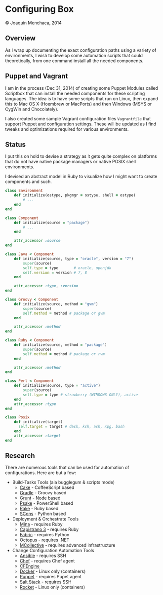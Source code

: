 # Configuring Box

© Joaquin Menchaca, 2014

## Overview

As I wrap up documenting the exact configuration paths using a variety of environments, I wish to develop some automation scripts that could theoretically, from one command install all the needed components.

## Puppet and Vagrant

I am in the process (Dec 31, 2014) of creating some Puppet Modules called Scriptbox that can install the needed components for these scripting languages.  The idea is to have some scripts that run on Linux, then expand this to Mac OS X (Hoembrew or MacPorts) and then Windows (MSYS or CygWin and Chocolately).

I also created some sample Vagrant configuration files `Vagrantfile` that support Puppet and configuration settings.  These will be updated as I find tweaks and optimizations required for various environments.

## Status

I put this on hold to devise a strategy as it gets quite complex on platforms that do not have native package managers or native POSIX shell environments.

I devised an abstract model in Ruby to visualize how I might want to create components and such.

```Ruby
class Environment
    def initialize(ostype, pkgmgr = ostype, shell = ostype)
        # ...
    end
end

class Component
    def initialize(source = "package") 
        # ...
    end

    attr_accessor :source
end

class Java < Component
    def initialize(source, type = "oracle", version = "7")
        super(source)
        self.type = type       # oracle, openjdk
        self.version = version # 7, 8
    end

    attr_accessor :type, :version
end

class Groovy < Component
    def initialize(source, method = "gvm")
        super(source)
        self.method = method # package or gvm
    end

    attr_accessor :method
end

class Ruby < Component
    def initialize(source, method = "package")
        super(source)
        self.method = method # package or rvm
    end

    attr_accessor :method
end

class Perl < Component
    def initialize(source, type = "active")
        super(source)
        self.type = type # strawberry (WINDOWS ONLY), active
    end
    attr_accessor :type
end

class Posix
    def initialize(target)
      self.target = target # dash, ksh, ash, xpg, bash
    end
    attr_accessor :target
end
```



## Research

There are numerous tools that can be used for automation of configurations.  Here are but a few:

* Build-Tasks Tools (ala bugglegum & scripts mode)
  * [Cake](http://coffeescript.org/documentation/docs/cake.html) - CoffeeScript based
  * [Gradle](http://www.gradle.org/) - Groovy based
  * [Grunt](http://gruntjs.com/) - Node based
  * [Psake](https://github.com/psake/psake) - PowerShell based
  * [Rake](https://github.com/ruby/rake) - Ruby based
  * [SCons](http://scons.org/) - Python based
* Deployment & Orchestrate Tools
  * [Mina](http://nadarei.co/mina/) - requires Ruby
  * [Capistrano 3](http://capistranorb.com/) - requires Ruby
  * [Fabric](http://www.fabfile.org/) - requires Python
  * [Octopus](http://octopusdeploy.com/) - requires .NET
  * [MCollective](https://puppetlabs.com/mcollective) - requires advanced infrastructure
* Change Configuration Automation Tools
  * [Ansible](http://www.ansible.com/) - requires SSH
  * [Chef](https://www.chef.io/) - requires Chef agent
  * [CFEngine](http://cfengine.com/)
  * [Docker](https://www.docker.com/) - Linux only (containers)
  * [Puppet](https://puppetlabs.com/) - requires Pupet agent
  * [Salt Stack](http://www.saltstack.com/) - requires SSH
  * [Rocket](https://github.com/coreos/rocket) - Linux only (containers)
